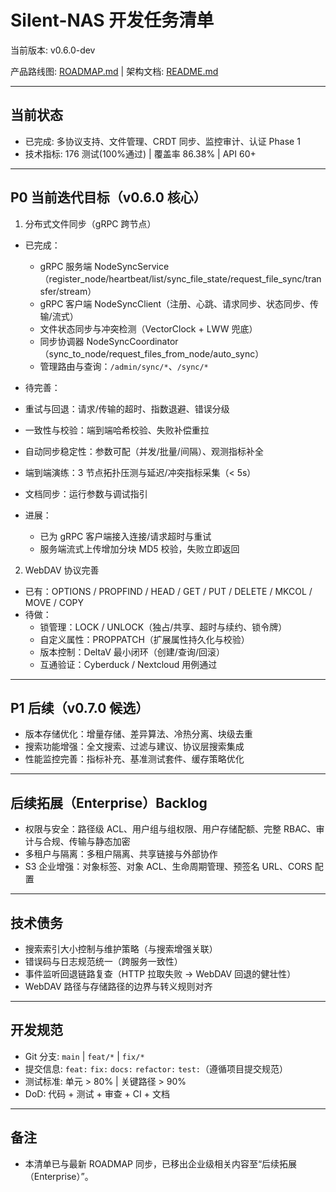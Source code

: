 # Silent-NAS 开发任务清单

当前版本: v0.6.0-dev

产品路线图: [ROADMAP.md](ROADMAP.md) | 架构文档: [README.md](README.md)

---

## 当前状态

- 已完成: 多协议支持、文件管理、CRDT 同步、监控审计、认证 Phase 1
- 技术指标: 176 测试(100%通过) | 覆盖率 86.38% | API 60+

---

## P0 当前迭代目标（v0.6.0 核心）

1) 分布式文件同步（gRPC 跨节点）
- 已完成：
  - gRPC 服务端 NodeSyncService（register_node/heartbeat/list/sync_file_state/request_file_sync/transfer/stream）
  - gRPC 客户端 NodeSyncClient（注册、心跳、请求同步、状态同步、传输/流式）
  - 文件状态同步与冲突检测（VectorClock + LWW 兜底）
  - 同步协调器 NodeSyncCoordinator（sync_to_node/request_files_from_node/auto_sync）
  - 管理路由与查询：`/admin/sync/*`、`/sync/*`
- 待完善：
 - 重试与回退：请求/传输的超时、指数退避、错误分级
  - 一致性与校验：端到端哈希校验、失败补偿重拉
  - 自动同步稳定性：参数可配（并发/批量/间隔）、观测指标补全
  - 端到端演练：3 节点拓扑压测与延迟/冲突指标采集（< 5s）
  - 文档同步：运行参数与调试指引

  - 进展：
    - 已为 gRPC 客户端接入连接/请求超时与重试
    - 服务端流式上传增加分块 MD5 校验，失败立即返回

2) WebDAV 协议完善
- 已有：OPTIONS / PROPFIND / HEAD / GET / PUT / DELETE / MKCOL / MOVE / COPY
- 待做：
  - 锁管理：LOCK / UNLOCK（独占/共享、超时与续约、锁令牌）
  - 自定义属性：PROPPATCH（扩展属性持久化与校验）
  - 版本控制：DeltaV 最小闭环（创建/查询/回滚）
  - 互通验证：Cyberduck / Nextcloud 用例通过

---

## P1 后续（v0.7.0 候选）

- 版本存储优化：增量存储、差异算法、冷热分离、块级去重
- 搜索功能增强：全文搜索、过滤与建议、协议层搜索集成
- 性能监控完善：指标补充、基准测试套件、缓存策略优化

---

## 后续拓展（Enterprise）Backlog

- 权限与安全：路径级 ACL、用户组与组权限、用户存储配额、完整 RBAC、审计与合规、传输与静态加密
- 多租户与隔离：多租户隔离、共享链接与外部协作
- S3 企业增强：对象标签、对象 ACL、生命周期管理、预签名 URL、CORS 配置

---

## 技术债务

- 搜索索引大小控制与维护策略（与搜索增强关联）
- 错误码与日志规范统一（跨服务一致性）
- 事件监听回退链路复查（HTTP 拉取失败 -> WebDAV 回退的健壮性）
- WebDAV 路径与存储路径的边界与转义规则对齐

---

## 开发规范

- Git 分支: `main` | `feat/*` | `fix/*`
- 提交信息: `feat:` `fix:` `docs:` `refactor:` `test:`（遵循项目提交规范）
- 测试标准: 单元 > 80% | 关键路径 > 90%
- DoD: 代码 + 测试 + 审查 + CI + 文档

---

## 备注

- 本清单已与最新 ROADMAP 同步，已移出企业级相关内容至“后续拓展（Enterprise）”。
